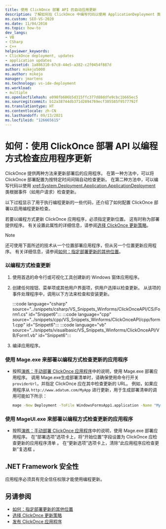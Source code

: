 ```yaml
---
title: 使用 ClickOnce 部署 API 的自动应用更新
description: 了解如何在 ClickOnce 中编写代码以使用 ApplicationDeployment 类根据事件（如用户请求）检查更新。
ms.custom: SEO-VS-2020
ms.date: 11/04/2016
ms.topic: how-to
dev_langs:
- VB
- CSharp
- C++
helpviewer_keywords:
- ClickOnce deployment, updates
- application updates
ms.assetid: 1a886310-67c8-44e5-a382-c2f0454f887d
author: mikejo5000
ms.author: mikejo
manager: jmartens
ms.technology: vs-ide-deployment
ms.workload:
- multiple
ms.openlocfilehash: e098fb606b5d315ffc377d88ddfe9cbc1b665ec5
ms.sourcegitcommit: b12a38744db371d2894769ecf305585f9577792f
ms.translationtype: HT
ms.contentlocale: zh-CN
ms.lasthandoff: 09/13/2021
ms.locfileid: "126665615"
---
```

# <a name="how-to-check-for-application-updates-programmatically-using-the-clickonce-deployment-api"></a>如何：使用 ClickOnce 部署 API 以编程方式检查应用程序更新
ClickOnce 提供两种方法来更新部署后的应用程序。 在第一种方法中，可以将 ClickOnce 部署配置为按特定时间间隔自动检查更新。 在第二种方法中，可以编写代码以使用 <xref:System.Deployment.Application.ApplicationDeployment> 类根据事件（如用户请求）检查更新。

 以下过程显示了用于执行编程更新的一些代码，还介绍了如何配置 ClickOnce 部署以启用编程更新检查。

 若要以编程方式更新 ClickOnce 应用程序，必须指定更新位置。 这有时称为部署提供程序。 有关设置此属性的详细信息，请参阅[选择 ClickOnce 更新策略](../deployment/choosing-a-clickonce-update-strategy.md)。

> [!NOTE]
> 还可使用下面所述的技术从一个位置部署应用程序，但从另一个位置更新应用程序。 有关详细信息，请参阅[如何：指定部署更新的其他位置](../deployment/how-to-specify-an-alternate-location-for-deployment-updates.md)。

### <a name="to-check-for-updates-programmatically"></a>以编程方式检查更新

1. 使用首选的命令行或可视化工具创建新的 Windows 窗体应用程序。

2. 创建任何按钮、菜单项或其他用户界面项，供用户选择以检查更新。 从该项的事件处理程序中，调用以下方法来检查和安装更新。

    :::code language="csharp" source="../snippets/csharp/VS_Snippets_Winforms/ClickOnceAPI/CS/Form1.cs" id="Snippet6":::
    :::code language="cpp" source="../snippets/cpp/VS_Snippets_Winforms/ClickOnceAPI/cpp/form1.cpp" id="Snippet6":::
    :::code language="vb" source="../snippets/visualbasic/VS_Snippets_Winforms/ClickOnceAPI/VB/Form1.vb" id="Snippet6":::

3. 编译应用程序。

### <a name="use-mageexe-to-deploy-an-application-that-checks-for-updates-programmatically"></a>使用 Mage.exe 来部署以编程方式检查更新的应用程序

- 按照[演练：手动部署 ClickOnce 应用程序](../deployment/walkthrough-manually-deploying-a-clickonce-application.md)中的说明，使用 Mage.exe 部署应用程序。 调用 Mage.exe生成部署清单时，请确保使用命令行开关 `providerUrl`，并指定 ClickOnce 应在其中检查更新的 URL。 例如，如果应用程序从 `http://www.adatum.com/MyApp` 进行更新，用于生成部署清单的调用可能如下所示：

    ```cmd
    mage -New Deployment -ToFile WindowsFormsApp1.application -Name "My App 1.0" -Version 1.0.0.0 -AppManifest 1.0.0.0\MyApp.manifest -providerUrl http://www.adatum.com/MyApp/MyApp.application
    ```

### <a name="using-mageuiexe-to-deploy-an-application-that-checks-for-updates-programmatically"></a>使用 MageUI.exe 来部署以编程方式检查更新的应用程序

- 按照[演练：手动部署 ClickOnce 应用程序](../deployment/walkthrough-manually-deploying-a-clickonce-application.md)中的说明，使用 Mage.exe 部署应用程序。 在“部署选项”选项卡上，将“开始位置”字段设置为 ClickOnce 应检查更新的应用程序清单 。 在“更新选项”选项卡上，清除“此应用程序应检查更新”复选框 。

## <a name="net-framework-security"></a>.NET Framework 安全性
 应用程序必须具有完全信任权限才能使用编程更新。

## <a name="see-also"></a>另请参阅
- [如何：指定部署更新的其他位置](../deployment/how-to-specify-an-alternate-location-for-deployment-updates.md)
- [选择 ClickOnce 更新策略](../deployment/choosing-a-clickonce-update-strategy.md)
- [发布 ClickOnce 应用程序](../deployment/publishing-clickonce-applications.md)